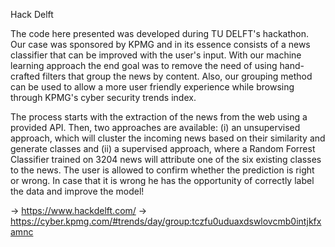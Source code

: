 Hack Delft

The code here presented was developed during TU DELFT's hackathon. 
Our case was sponsored by KPMG and in its essence consists of a news classifier that can be improved with the user's input. With our machine learning approach the end goal was to remove the need of using hand-crafted filters that group the news by content. Also, our grouping method can be used to allow a more user friendly experience while browsing through KPMG's cyber security trends index.

The process starts with the extraction of the news from the web using a provided API. Then,  two approaches are available: (i)  an unsupervised approach, which will cluster the incoming news based on their similarity and generate classes and (ii) a  supervised approach, where a Random Forrest Classifier trained on 3204 news will attribute one of the six existing classes to the news. The user is allowed to confirm whether the prediction is right or wrong. In case that it is wrong he has the opportunity of correctly label the data and improve the model!

-> https://www.hackdelft.com/ -> https://cyber.kpmg.com/#trends/day/group:tczfu0uduaxdswlovcmb0intjkfxamnc
